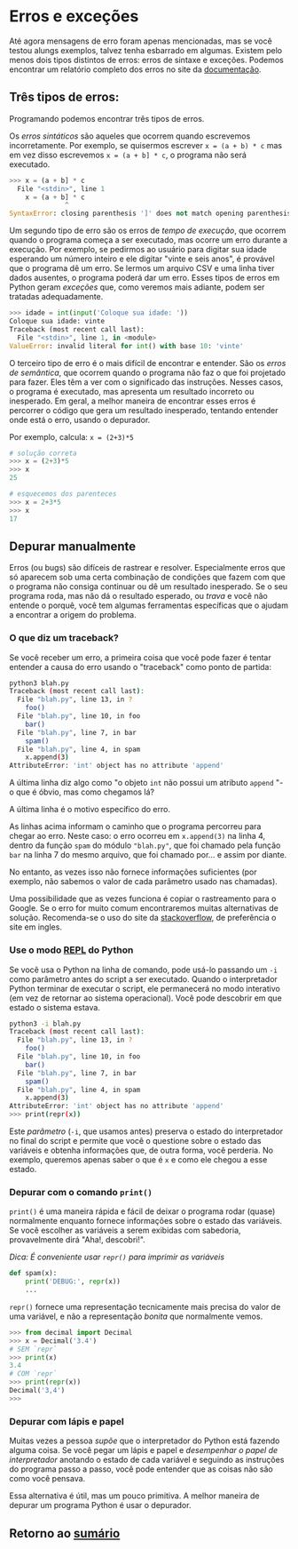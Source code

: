 # Erros e exceções

Até agora mensagens de erro foram apenas mencionadas, mas se você testou alungs exemplos, talvez tenha esbarrado em algumas. Existem pelo menos dois tipos distintos de erros: erros de sintaxe e exceções. Podemos encontrar um relatório completo dos erros no site da [documentação](https://docs.python.org/pt-br/3/tutorial/errors.html).

## Três tipos de erros:

Programando podemos encontrar três tipos de erros.

Os *erros sintáticos* são aqueles que ocorrem quando escrevemos incorretamente. Por exemplo, se quisermos escrever `x = (a + b) * c` mas em vez disso escrevemos `x = (a + b] * c`, o programa não será executado.

```python 
>>> x = (a + b] * c
  File "<stdin>", line 1
    x = (a + b] * c
              ^
SyntaxError: closing parenthesis ']' does not match opening parenthesis '('
```

Um segundo tipo de erro são os erros de *tempo de execução*, que ocorrem quando o programa começa a ser executado, mas ocorre um erro durante a execução. Por exemplo, se pedirmos ao usuário para digitar sua idade esperando um número inteiro e ele digitar "vinte e seis anos", é provável que o programa dê um erro. Se lermos um arquivo CSV e uma linha tiver dados ausentes, o programa poderá dar um erro. Esses tipos de erros em Python geram *exceções* que, como veremos mais adiante, podem ser tratadas adequadamente.

```python
>>> idade = int(input('Coloque sua idade: '))
Coloque sua idade: vinte
Traceback (most recent call last):
  File "<stdin>", line 1, in <module>
ValueError: invalid literal for int() with base 10: 'vinte'
```

O terceiro tipo de erro é o mais difícil de encontrar e entender. São os *erros de semântica*, que ocorrem quando o programa não faz o que foi projetado para fazer. Eles têm a ver com o significado das instruções. Nesses casos, o programa é executado, mas apresenta um resultado incorreto ou inesperado. Em geral, a melhor maneira de encontrar esses erros é percorrer o código que gera um resultado inesperado, tentando entender onde está o erro, usando o depurador.

Por exemplo, calcula: `x = (2+3)*5`

```python
# solução correta
>>> x = (2+3)*5
>>> x
25

# esquecemos dos parenteces
>>> x = 2+3*5
>>> x
17

```

## Depurar manualmente

Erros (ou bugs) são difíceis de rastrear e resolver. Especialmente erros que só aparecem sob uma certa combinação de condições que fazem com que o programa não consiga continuar ou dê um resultado inesperado. Se o seu programa roda, mas não dá o resultado esperado, ou *trava* e você não entende o porquê, você tem algumas ferramentas específicas que o ajudam a encontrar a origem do problema.

### O que diz um traceback?

Se você receber um erro, a primeira coisa que você pode fazer é tentar entender a causa do erro usando o "traceback" como ponto de partida:

```bash
python3 blah.py
Traceback (most recent call last):
  File "blah.py", line 13, in ?
    foo()
  File "blah.py", line 10, in foo
    bar()
  File "blah.py", line 7, in bar
    spam()
  File "blah.py", line 4, in spam
    x.append(3)
AttributeError: 'int' object has no attribute 'append'
```

A última linha diz algo como "o objeto `int` não possui um atributo `append` "- o que é óbvio, mas como chegamos lá?

A última linha é o motivo específico do erro.

As linhas acima informam o caminho que o programa percorreu para chegar ao erro. Neste caso: o erro ocorreu em `x.append(3)` na linha 4, dentro da função `spam` do módulo `"blah.py"`, que foi chamado pela função `bar` na linha 7 do mesmo arquivo, que foi chamado por... e assim por diante.

No entanto, as vezes isso não fornece informações suficientes (por exemplo, não sabemos o valor de cada parâmetro usado nas chamadas).

Uma possibilidade que as vezes funciona é copiar o rastreamento para o Google. Se o erro for muito comum encontraremos muitas alternativas de solução. Recomenda-se o uso do site da [stackoverflow](https://pt.stackoverflow.com/), de preferência o site em ingles.

### Use o modo [REPL](https://en.wikipedia.org/wiki/REPL) do Python

Se você usa o Python na linha de comando, pode usá-lo passando um `-i` como parâmetro antes do script a ser executado. Quando o interpretador Python terminar de executar o script, ele permanecerá no modo interativo (em vez de retornar ao sistema operacional). Você pode descobrir em que estado o sistema estava.

```bash
python3 -i blah.py
Traceback (most recent call last):
  File "blah.py", line 13, in ?
    foo()
  File "blah.py", line 10, in foo
    bar()
  File "blah.py", line 7, in bar
    spam()
  File "blah.py", line 4, in spam
    x.append(3)
AttributeError: 'int' object has no attribute 'append'
>>> print(repr(x))

```

Este *parâmetro* (`-i`, que usamos antes) preserva o estado do interpretador no final do script e permite que você o questione sobre o estado das variáveis ​​e obtenha informações que, de outra forma, você perderia. No exemplo, queremos apenas saber o que é `x` e como ele chegou a esse estado.

### Depurar com o comando `print()`

`print()` é uma maneira rápida e fácil de deixar o programa rodar (quase) normalmente enquanto fornece informações sobre o estado das variáveis. Se você escolher as variáveis ​​a serem exibidas com sabedoria, provavelmente dirá "Aha!, descobri!".

*Dica: É conveniente usar `repr()` para imprimir as variáveis*

``` python
def spam(x):
    print('DEBUG:', repr(x))
    ...
```

`repr()` fornece uma representação tecnicamente mais precisa do valor de uma variável, e não a representação *bonita* que normalmente vemos.

``` python
>>> from decimal import Decimal
>>> x = Decimal('3.4')
# SEM `repr`
>>> print(x)
3.4
# COM `repr`
>>> print(repr(x))
Decimal('3,4')
>>>
```

### Depurar com lápis e papel

Muitas vezes a pessoa *supõe* que o interpretador do Python está fazendo alguma coisa. Se você pegar um lápis e papel e *desempenhar o papel de interpretador* anotando o estado de cada variável e seguindo as instruções do programa passo a passo, você pode entender que as coisas não são como você pensava.

Essa alternativa é útil, mas um pouco primitiva. A melhor maneira de depurar um programa Python é usar o depurador.

## Retorno ao [sumário](./00_Resumo.md)